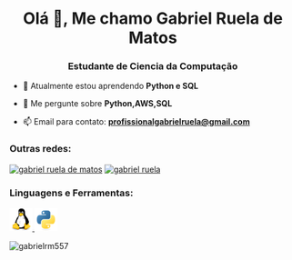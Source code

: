 <h1 align="center">Olá 👋, Me chamo Gabriel Ruela de Matos</h1>
<h3 align="center">Estudante de Ciencia da Computação</h3>

- 🌱 Atualmente estou aprendendo **Python e SQL**

- 💬 Me pergunte sobre **Python,AWS,SQL**

- 📫 Email para contato: **profissionalgabrielruela@gmail.com**

<h3 align="left">Outras redes:</h3>
<p align="left">
<a href="https://linkedin.com/in/gabriel ruela de matos" target="blank"><img align="center" src="https://raw.githubusercontent.com/rahuldkjain/github-profile-readme-generator/master/src/images/icons/Social/linked-in-alt.svg" alt="gabriel ruela de matos" height="30" width="40" /></a>
<a href="https://fb.com/gabriel ruela" target="blank"><img align="center" src="https://raw.githubusercontent.com/rahuldkjain/github-profile-readme-generator/master/src/images/icons/Social/facebook.svg" alt="gabriel ruela" height="30" width="40" /></a>
</p>

<h3 align="left">Linguagens e Ferramentas:</h3>
<p alt="html5" width="40" height="40"/> </a> <a href="https://www.linux.org/" target="_blank" rel="noreferrer"> <img src="https://raw.githubusercontent.com/devicons/devicon/master/icons/linux/linux-original.svg" alt="linux" width="40" height="40"/> </a> <a href="https://www.python.org" target="_blank" rel="noreferrer"> <img src="https://raw.githubusercontent.com/devicons/devicon/master/icons/python/python-original.svg" alt="python" width="40" height="40"/> </a> </p>

<p><img align="center" src="https://github-readme-stats.vercel.app/api/top-langs?username=gabrielrm557&show_icons=true&locale=en&layout=compact" alt="gabrielrm557" /></p>
